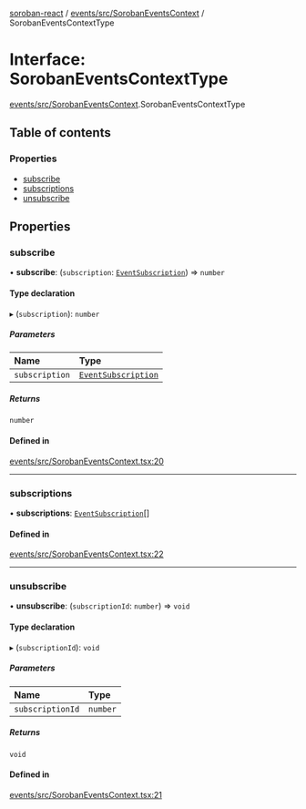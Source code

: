 [soroban-react](../README.md) / [events/src/SorobanEventsContext](../modules/events_src_SorobanEventsContext.md) / SorobanEventsContextType

# Interface: SorobanEventsContextType

[events/src/SorobanEventsContext](../modules/events_src_SorobanEventsContext.md).SorobanEventsContextType

## Table of contents

### Properties

- [subscribe](events_src_SorobanEventsContext.SorobanEventsContextType.md#subscribe)
- [subscriptions](events_src_SorobanEventsContext.SorobanEventsContextType.md#subscriptions)
- [unsubscribe](events_src_SorobanEventsContext.SorobanEventsContextType.md#unsubscribe)

## Properties

### subscribe

• **subscribe**: (`subscription`: [`EventSubscription`](events_src_SorobanEventsContext.EventSubscription.md)) => `number`

#### Type declaration

▸ (`subscription`): `number`

##### Parameters

| Name | Type |
| :------ | :------ |
| `subscription` | [`EventSubscription`](events_src_SorobanEventsContext.EventSubscription.md) |

##### Returns

`number`

#### Defined in

[events/src/SorobanEventsContext.tsx:20](https://github.com/esteblock/soroban-react/blob/041a6c6/packages/events/src/SorobanEventsContext.tsx#L20)

___

### subscriptions

• **subscriptions**: [`EventSubscription`](events_src_SorobanEventsContext.EventSubscription.md)[]

#### Defined in

[events/src/SorobanEventsContext.tsx:22](https://github.com/esteblock/soroban-react/blob/041a6c6/packages/events/src/SorobanEventsContext.tsx#L22)

___

### unsubscribe

• **unsubscribe**: (`subscriptionId`: `number`) => `void`

#### Type declaration

▸ (`subscriptionId`): `void`

##### Parameters

| Name | Type |
| :------ | :------ |
| `subscriptionId` | `number` |

##### Returns

`void`

#### Defined in

[events/src/SorobanEventsContext.tsx:21](https://github.com/esteblock/soroban-react/blob/041a6c6/packages/events/src/SorobanEventsContext.tsx#L21)
